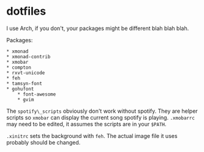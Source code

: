 # dotfiles

I use Arch, if you don't, your packages might be different blah blah blah.

Packages:

	* xmonad
	* xmonad-contrib
	* xmobar
	* compton
	* rxvt-unicode
	* feh
	* tamsyn-font
	* gohufont
        * font-awesome
        * gvim

The `spotify\_scripts` obviously don't work without spotify. They are 
helper scripts so `xmobar` can display the current song spotify is playing.
`.xmobarrc` may need to be edited, it assumes the scripts are in your `$PATH`.

`.xinitrc` sets the background with `feh`. The actual image file it uses
probably should be changed.

